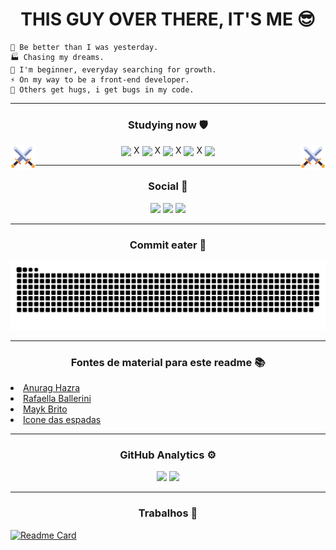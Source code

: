  <h1 align="center"> THIS GUY OVER THERE, IT'S ME 😎 </h1>

```
🦾 Be better than I was yesterday.
🏭 Chasing my dreams.
🧗‍ I'm beginner, everyday searching for growth.
⚡ On my way to be a front-end developer.
🐞 Others get hugs, i get bugs in my code.
```

---

<div align="center" >
 
 <h3> Studying now 🛡 </h3>

<img align="left" height="40px" src="./assets/swords.png"/>
 
<img align="center" height="45px" src="https://cdn.jsdelivr.net/gh/devicons/devicon/icons/html5/html5-plain-wordmark.svg" />
X
<img align="center" height="45px" src="https://cdn.jsdelivr.net/gh/devicons/devicon/icons/css3/css3-plain-wordmark.svg" />
X
<img align="center" height="37px" src="https://cdn.jsdelivr.net/gh/devicons/devicon/icons/javascript/javascript-plain.svg" />
X
<img align="center" height="50px" src="https://cdn.jsdelivr.net/gh/devicons/devicon/icons/sass/sass-original.svg" />
X
<img align="center" height="45px" src="https://cdn.jsdelivr.net/gh/devicons/devicon/icons/nodejs/nodejs-original.svg" />

<img align="right" height="40px" src="./assets/swords.png"/>
 
</div>

---

<div align="center">

<h3> Social 📱 </h3>

<a href="https://www.linkedin.com/in/bruno-velkia-652650200" target="_blank"><img src="https://img.shields.io/badge/-LinkedIn-%230077B5?style=for-the-badge&logo=linkedin&logoColor=white" target="_blank"></a>
<img src="https://img.shields.io/badge/Instagram-E4405F?style=for-the-badge&logo=instagram&logoColor=white" target="_blank">
<img src="https://img.shields.io/badge/dev.to-0A0A0A?style=for-the-badge&logo=devdotto&logoColor=white" target="_blank">

</div>
 
 ---

<div align="center">

<h3> Commit eater 🐍 </h3>

![Snake animation](https://github.com/Bruno-SSC/Bruno-SSC/blob/output/github-contribution-grid-snake.svg)

</div>

---

<div align="left">

<h3 align="center"> Fontes de material para este readme 📚 </h3>

 <li><a href="https://github.com/anuraghazra/github-readme-stats">Anurag Hazra</a>  </li>
 <li><a href="https://github.com/rafaballerini">Rafaella Ballerini</a></li>
 <li><a href="https://github.com/maykbrito">Mayk Brito</a></li>
 <li><a href="https://www.flaticon.com/br/icones-gratis/espada">Icone das espadas</a></li>

</div>

---

<div align="center">

<h3> GitHub Analytics ⚙️</h3>

<img width="350em" src="https://github-readme-stats.vercel.app/api?username=Bruno-SSC&show_icons=true&theme=react&border_radius=30"/>

<img width="350em" src="https://github-readme-stats.vercel.app/api/top-langs/?username=Bruno-SSC&layout=compact&theme=react&border_radius=30"/>

</div>

---

<div align="left">

<h3 align="center"> Trabalhos 🔰 </h3>

[![Readme Card](https://github-readme-stats.vercel.app/api/pin/?username=Bruno-SSC&repo=My_portfolio&theme=react&border_radius=30)](https://github.com/Bruno-SSC/Academia_infinity)

</div>
